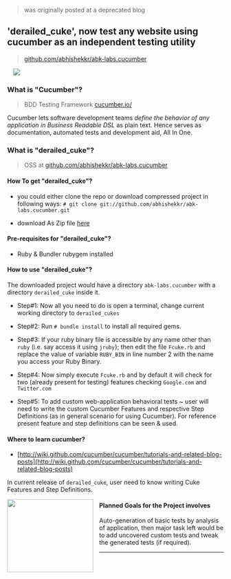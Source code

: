 
> was originally posted at a deprecated blog

## 'derailed\_cuke', now test any website using cucumber as an independent testing utility

> [github.com/abhishekkr/abk-labs.cucumber](https://github.com/abhishekkr/abk-labs.cucumber)

<a href="http://4.bp.blogspot.com/-aS6Mmn-FXVE/TjGK_p-BWQI/AAAAAAAAAu4/Xh3A9x9-3jg/s1600/derailedCucumber_banner.jpg" imageanchor="1" style="margin-left: 1em; margin-right: 1em;">
  <img border="0" src="http://4.bp.blogspot.com/-aS6Mmn-FXVE/TjGK_p-BWQI/AAAAAAAAAu4/Xh3A9x9-3jg/s1600/derailedCucumber_banner.jpg" />
</a>

### What is "Cucumber"?

> BDD Testing Framework [cucumber.io/](https://cucumber.io/)

Cucumber lets software development teams *define the behavior of any application in Business Readable DSL* as plain text.
Hence serves as documentation, automated tests and development aid, All In One.

### What is "derailed\_cuke"?

> OSS at [github.com/abhishekkr/abk-labs.cucumber](https://github.com/abhishekkr/abk-labs.cucumber)

#### How To get "derailed\_cuke"?

* you could either clone the repo or download compressed project in following ways: `# git clone git://github.com/abhishekkr/abk-labs.cucumber.git`

* download As Zip file [here](https://github.com/abhishekkr/abk-labs.cucumber/zipball/master)

#### Pre-requisites for "derailed\_cuke"?

* Ruby & Bundler rubygem installed

#### How to use "derailed\_cuke"?

The downloaded project would have a directory `abk-labs.cucumber` with a directory `derailed_cuke` inside it.

* Step#1: Now all you need to do is open a terminal, change current working directory to `derailed_cukes`

* Step#2: Run `# bundle install` to install all required gems.

* Step#3: If your ruby binary file is accessible by any name other than `ruby` (i.e. say access it using `jruby`}; then edit the file `Fcuke.rb` and replace the value of variable `RUBY_BIN` in line number 2 with the name you access your Ruby Binary.

* Step#4: Now simply execute `Fcuke.rb` and by default it will check for two (already present for testing) features checking `Google.com` and `Twitter.com`

* Step#5: To add custom web-application behavioral tests ~ user will need to write the custom Cucumber Features and respective Step Definitions (as in general scenario for using Cucumber). For reference present feature and step definitions can be seen & used.


#### Where to learn cucumber?

* [http://wiki.github.com/cucumber/cucumber/tutorials-and-related-blog-posts](http://wiki.github.com/cucumber/cucumber/tutorials-and-related-blog-posts)

In current release of `derailed_cuke`, user need to know writing Cuke Features and Step Definitions.

<a href="http://2.bp.blogspot.com/-jqH6LmpgPIE/TjGQ3k0krEI/AAAAAAAAAu8/NZoCuK9PNhQ/s1600/derailedCucumber_logo.jpg" imageanchor="1" style="clear: left; float: left; margin-bottom: 1em; margin-right: 1em;">
  <img border="0" height="170" src="http://2.bp.blogspot.com/-jqH6LmpgPIE/TjGQ3k0krEI/AAAAAAAAAu8/NZoCuK9PNhQ/s200/derailedCucumber_logo.jpg" width="200" />
</a>

#### Planned Goals for the Project involves

Auto-generation of basic tests by analysis of application, then major task left would be to add uncovered custom tests and tweak the generated tests (if required).

---
